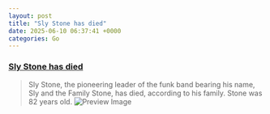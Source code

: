 ```yaml
---
layout: post
title: "Sly Stone has died"
date: 2025-06-10 06:37:41 +0000
categories: Go
---
```


### [Sly Stone has died](https://abcnews.go.com/US/sly-stone-pioneering-leader-funk-band-sly-family/story?id=122666345)

> Sly Stone, the pioneering leader of the funk band bearing his name, Sly and the Family Stone, has died, according to his family. Stone was 82 years old.
![Preview Image](https://i.abcnewsfe.com/a/8c27ef74-7f21-4aea-8dfc-647d2f9b22c5/sly-stone-gty-jef-250609_1749497128653_hpMain_16x9.jpg?w=1600)

